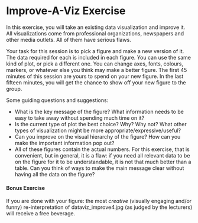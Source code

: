 # Improve-A-Viz Exercise

In this exercise, you will take an existing data visualization and improve it. All visualizations come from professional organizations, newspapers and other media outlets. All of them have serious flaws. 

Your task for this session is to pick a figure and make a new version of it. The data required for each is included in each figure. You can use the same kind of plot, or pick a different one. You can change axes, fonts, colours, markers, or whatever else you think may make a better figure.
The first 45 minutes of this session are yours to spend on your new figure. In the last fifteen minutes, you will get the chance to show off your new figure to the group.

Some guiding questions and suggestions:
* What is the key message of the figure? What information needs to be easy to take away without spending much time on it?
* Is the current type of plot the best choice? Why? Why not? What other types of visualization might be more appropriate/expressive/useful?
* Can you improve on the visual hierarchy of the figure? How can you make the important information pop out?
* All of these figures contain the actual numbers. For this exercise, that is convenient, but in general, it is a flaw: if you need all relevant data to be on the figure for it to be understandable, it is not that much better than a table. Can you think of ways to make the main message clear without having all the data on the figure?

#### Bonus Exercise
If you are done with your figure: the most *creative* (visually engaging and/or funny) re-interpretation of dataviz_improve4.jpg (as judged by the lecturers) will receive a free beverage. 

